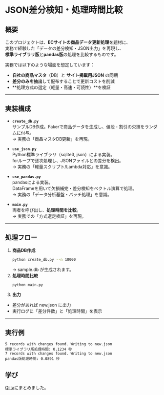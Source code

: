 # JSON差分検知・処理時間比較

## 概要
このプロジェクトは、**ECサイトの商品データ更新処理**を題材に、  
実務で経験した「データの差分検知・JSON出力」を再現し、  
**標準ライブラリ版**と**pandas版**の処理を比較するものです。  

実務では以下のような場面を想定しています：
- **自社の商品マスタ**（DB）と **サイト掲載用JSON** の同期
- **差分のみを抽出**して配布することで更新コストを削減
- **処理方式の選定（軽量・高速・可読性）**を検証  

---

## 実装構成
- **`create_db.py`**  
  サンプルDB作成。Fakerで商品データを生成し、値段・割引の欠損をランダムに付与。  
  → 実務の「商品マスタDB更新」を再現。  

- **`use_json.py`**  
  Python標準ライブラリ（sqlite3, json）による実装。  
  forループで逐次処理し、JSONファイルとの差分を検出。  
  → 実務の「軽量スクリプト/Lambda対応」を意識。  

- **`use_pandas.py`**  
  pandasによる実装。  
  DataFrameを用いて欠損補完・差分検知をベクトル演算で処理。  
  → 実務の「データ分析基盤・バッチ処理」を意識。  

- **`main.py`**  
  両者を呼び出し、**処理時間を比較**。  
  → 実務での「方式選定検証」を再現。  

---

## 処理フロー
1. **商品DB作成**  
   ```bash
   python create_db.py --n 10000
   ```
   → sample.db が生成されます。
2. **処理時間比較**  
   ```bash
   python main.py
   ```
3. **出力**  
- 差分があれば new.json に出力
- 実行ログに「差分件数」と「処理時間」を表示
---

## 実行例
   ```text
   5 records with changes found. Writing to new.json
標準ライブラリ版処理時間: 0.1234 秒
   7 records with changes found. Writing to new.json
pandas版処理時間: 0.0891 秒
   ```

## 学び
[Qiita](https://qiita.com/yamaguchiyuka18/items/b26befe5aac54fa83bd7)にまとめました。
